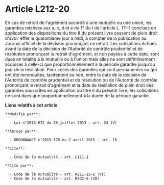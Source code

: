 # Article L212-20

En cas de retrait de l'agrément accordé à une mutuelle ou une union, les garanties relatives aux a, c, d et e du 1° du I de
l'article L. 111-1 conclues en application des dispositions du titre II du présent livre cessent de plein droit d'avoir effet
le quarantième jour à midi, à compter de la publication au Journal officiel de la décision prononçant ce retrait. Les
cotisations échues avant la date de la décision de l'Autorité de contrôle prudentiel et de résolution prononçant le retrait
d'agrément, et non payées à cette date, sont dues en totalité à la mutuelle ou à l'union mais elles ne sont définitivement
acquises à celle-ci que proportionnellement à la période garantie jusqu'au jour de la résiliation. Pour celles des garanties
qui sont permanentes ou qui ont été reconduites, tacitement ou non, entre la date de la décision de l'Autorité de contrôle
prudentiel et de résolution ou de l'Autorité de contrôle prononçant le retrait d'agrément et la date de résiliation de plein
droit des garanties souscrites en application du titre II du présent livre, les cotisations ne sont dues que
proportionnellement à la durée de la période garantie.

**Liens relatifs à cet article**

	**Modifié par**:

	  - Loi n°2013-672 du 26 juillet 2013 - art. 24 (V)

	**Abrogé par**:

	  - ORDONNANCE n°2015-378 du 2 avril 2015 - art. 15

	**Cite**:

	  - Code de la mutualité - art. L111-1

	**Cité par**:

	  - Code de la mutualité - art. R211-15-1 (VT)
	  - Code de la mutualité - art. R432-6 (VD)
